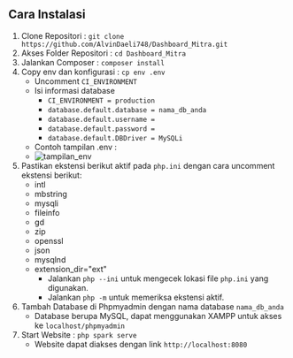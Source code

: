 ## Cara Instalasi

1. Clone Repositori : `git clone https://github.com/AlvinDaeli748/Dashboard_Mitra.git`
2. Akses Folder Repositori : `cd Dashboard_Mitra`
3. Jalankan Composer : `composer install`
4. Copy env dan konfigurasi : `cp env .env`
    * Uncomment `CI_ENVIRONMENT`
    * Isi informasi database 
        * `CI_ENVIRONMENT = production`
        * `database.default.database = nama_db_anda`
        * `database.default.username = `    
        * `database.default.password = `         
        * `database.default.DBDriver = MySQLi`
   * Contoh tampilan .env :
   * ![tampilan_env](https://github.com/user-attachments/assets/327641c6-c3bc-4d3e-8da7-b0a46692ef7e)
5. Pastikan ekstensi berikut aktif pada `php.ini` dengan cara uncomment ekstensi berikut:
    * intl
    * mbstring
    * mysqli
    * fileinfo
    * gd
    * zip
    * openssl
    * json
    * mysqlnd
    * extension_dir="ext"
        * Jalankan `php --ini` untuk mengecek lokasi file `php.ini` yang digunakan.
        * Jalankan `php -m` untuk memeriksa ekstensi aktif.
6. Tambah Database di Phpmyadmin dengan nama database `nama_db_anda`
    * Database berupa MySQL, dapat menggunakan XAMPP untuk akses ke `localhost/phpmyadmin`
7. Start Website : `php spark serve`
    * Website dapat diakses dengan link `http://localhost:8080`
